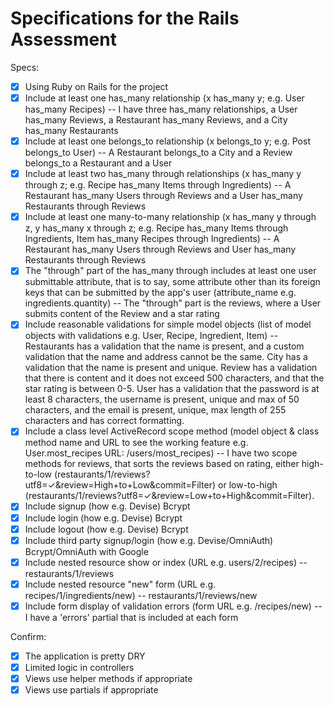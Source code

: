 # Specifications for the Rails Assessment

Specs:
- [x] Using Ruby on Rails for the project
- [x] Include at least one has_many relationship (x has_many y; e.g. User has_many Recipes) -- I have three has_many relationships, a User has_many Reviews, a Restaurant has_many Reviews, and a City has_many Restaurants
- [x] Include at least one belongs_to relationship (x belongs_to y; e.g. Post belongs_to User) -- A Restaurant belongs_to a City and a Review belongs_to a Restaurant and a User
- [x] Include at least two has_many through relationships (x has_many y through z; e.g. Recipe has_many Items through Ingredients) -- A Restaurant has_many Users through Reviews and a User has_many Restaurants through Reviews
- [x] Include at least one many-to-many relationship (x has_many y through z, y has_many x through z; e.g. Recipe has_many Items through Ingredients, Item has_many Recipes through Ingredients) -- A Restaurant has_many Users through Reviews and User has_many Restaurants through Reviews
- [x] The "through" part of the has_many through includes at least one user submittable attribute, that is to say, some attribute other than its foreign keys that can be submitted by the app's user (attribute_name e.g. ingredients.quantity) -- The "through" part is the reviews, where a User submits content of the Review and a star rating
- [x] Include reasonable validations for simple model objects (list of model objects with validations e.g. User, Recipe, Ingredient, Item) -- Restaurants has a validation that the name is present, and a custom validation that the name and address cannot be the same. City has a validation that the name is present and unique. Review has a validation that there is content and it does not exceed 500 characters, and that the star rating is between 0-5. User has a validation that the password is at least 8 characters, the username is present, unique and max of 50 characters, and the email is present, unique, max length of 255 characters and has correct formatting.
- [x] Include a class level ActiveRecord scope method (model object & class method name and URL to see the working feature e.g. User.most_recipes URL: /users/most_recipes) -- I have two scope methods for reviews, that sorts the reviews based on rating, either high-to-low (restaurants/1/reviews?utf8=✓&review=High+to+Low&commit=Filter) or low-to-high (restaurants/1/reviews?utf8=✓&review=Low+to+High&commit=Filter).
- [x] Include signup (how e.g. Devise) Bcrypt
- [x] Include login (how e.g. Devise) Bcrypt
- [x] Include logout (how e.g. Devise) Bcrypt
- [x] Include third party signup/login (how e.g. Devise/OmniAuth) Bcrypt/OmniAuth with Google
- [x] Include nested resource show or index (URL e.g. users/2/recipes) -- restaurants/1/reviews
- [x] Include nested resource "new" form (URL e.g. recipes/1/ingredients/new) -- restaurants/1/reviews/new
- [x] Include form display of validation errors (form URL e.g. /recipes/new) -- I have a 'errors' partial that is included at each form

Confirm:
- [x] The application is pretty DRY
- [x] Limited logic in controllers
- [x] Views use helper methods if appropriate
- [x] Views use partials if appropriate
